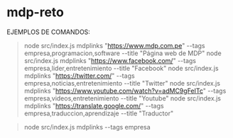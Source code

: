 # mdp-reto

EJEMPLOS DE COMANDOS:

> node src/index.js mdplinks "https://www.mdp.com.pe" --tags empresa,programacion,software --title "Página web de MDP"
> node src/index.js mdplinks "https://www.facebook.com/" --tags empresa,lider,entretenimiento --title "Facebook"
> node src/index.js mdplinks "https://twitter.com/" --tags empresa,noticias,entretenimiento --title "Twitter"
> node src/index.js mdplinks "https://www.youtube.com/watch?v=adMC9gFeITc" --tags empresa,videos,entretenimiento --title "Youtube"
> node src/index.js mdplinks "https://translate.google.com/" --tags empresa,traduccion,aprendizaje --title "Traductor"

> node src/index.js mdplinks --tags empresa

